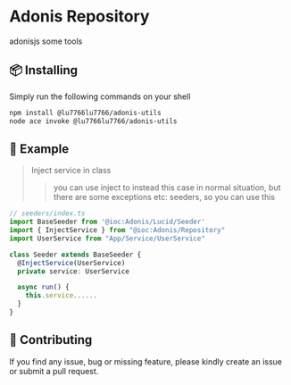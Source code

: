 # Adonis Repository

adonisjs some tools

## 📦 Installing

Simply run the following commands on your shell

```bash
npm install @lu7766lu7766/adonis-utils
node ace invoke @lu7766lu7766/adonis-utils
```

## 📌 Example

> Inject service in class
>
> > you can use inject to instead this case in normal situation, but there are some exceptions etc: seeders, so you can use this

```ts
// seeders/index.ts
import BaseSeeder from '@ioc:Adonis/Lucid/Seeder'
import { InjectService } from "@ioc:Adonis/Repository"
import UserService from "App/Service/UserService"

class Seeder extends BaseSeeder {
  @InjectService(UserService)
  private service: UserService

  async run() {
    this.service......
  }
}
```

## 📝 Contributing

If you find any issue, bug or missing feature, please kindly create an issue or submit a pull request.
